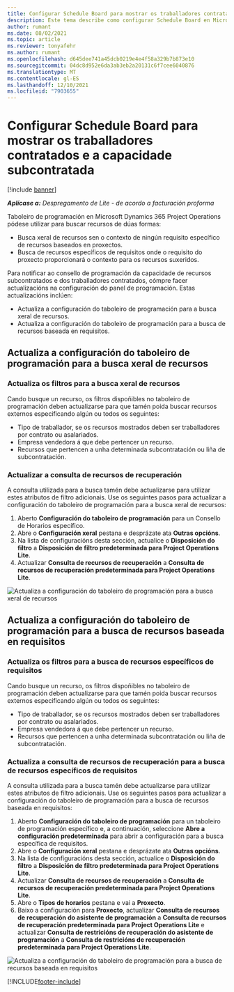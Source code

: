 ```yaml
---
title: Configurar Schedule Board para mostrar os traballadores contratados e a capacidade subcontratada
description: Este tema describe como configurar Schedule Board en Microsoft Dynamics 365 Project Operations para mostrar a capacidade de recursos subcontratados ao dotar de persoal as necesidades de recursos do proxecto.
author: rumant
ms.date: 08/02/2021
ms.topic: article
ms.reviewer: tonyafehr
ms.author: rumant
ms.openlocfilehash: d645dee741a45dcb0219e4e4f58a329b7b873e10
ms.sourcegitcommit: 04dc8d952e6da3ab3eb2a20131c6f7cee6040876
ms.translationtype: MT
ms.contentlocale: gl-ES
ms.lasthandoff: 12/10/2021
ms.locfileid: "7903655"
---
```

# <a name="configure-schedule-board-to-show-contract-workers-and-subcontracted-capacity"></a>Configurar Schedule Board para mostrar os traballadores contratados e a capacidade subcontratada 

[!include [banner](../../includes/dataverse-preview.md)]

_**Aplícase a:** Despregamento de Lite - de acordo a facturación proforma_

Taboleiro de programación en Microsoft Dynamics 365 Project Operations pódese utilizar para buscar recursos de dúas formas:

- Busca xeral de recursos sen o contexto de ningún requisito específico de recursos baseados en proxectos.
- Busca de recursos específicos de requisitos onde o requisito do proxecto proporcionará o contexto para os recursos suxeridos.

Para notificar ao consello de programación da capacidade de recursos subcontratados e dos traballadores contratados, cómpre facer actualizacións na configuración do panel de programación. Estas actualizacións inclúen: 
- Actualiza a configuración do taboleiro de programación para a busca xeral de recursos.
- Actualiza a configuración do taboleiro de programación para a busca de recursos baseada en requisitos.

## <a name="update-schedule-board-settings-for-general-resource-search"></a>Actualiza a configuración do taboleiro de programación para a busca xeral de recursos
### <a name="update-filters-for-general-resource-search"></a>Actualiza os filtros para a busca xeral de recursos
Cando busque un recurso, os filtros dispoñibles no taboleiro de programación deben actualizarse para que tamén poida buscar recursos externos especificando algún ou todos os seguintes:
  - Tipo de traballador, se os recursos mostrados deben ser traballadores por contrato ou asalariados.
  - Empresa vendedora á que debe pertencer un recurso.
  - Recursos que pertencen a unha determinada subcontratación ou liña de subcontratación.
    
### <a name="update-retrieve-resource-query"></a>Actualizar a consulta de recursos de recuperación
A consulta utilizada para a busca tamén debe actualizarse para utilizar estes atributos de filtro adicionais. Use os seguintes pasos para actualizar a configuración do taboleiro de programación para a busca xeral de recursos:  
1. Aberto **Configuración do taboleiro de programación** para un Consello de Horarios específico.
2. Abre o **Configuración xeral** pestana e desprázate ata **Outras opcións**.
3. Na lista de configuracións desta sección, actualice o **Disposición do filtro** a **Disposición de filtro predeterminada para Project Operations Lite**.
4. Actualizar **Consulta de recursos de recuperación** a **Consulta de recursos de recuperación predeterminada para Project Operations Lite**.

![Actualiza a configuración do taboleiro de programación para a busca xeral de recursos](../media/BoardSettings.png)  

## <a name="update-schedule-board-settings-for-requirementbased-resource-search"></a>Actualiza a configuración do taboleiro de programación para a busca de recursos baseada en requisitos
### <a name="update-filters-for-requirement-specific-resource-search"></a>Actualiza os filtros para a busca de recursos específicos de requisitos 
Cando busque un recurso, os filtros dispoñibles no taboleiro de programación deben actualizarse para que tamén poida buscar recursos externos especificando algún ou todos os seguintes:
 - Tipo de traballador, se os recursos mostrados deben ser traballadores por contrato ou asalariados.
 - Empresa vendedora á que debe pertencer un recurso.
 - Recursos que pertencen a unha determinada subcontratación ou liña de subcontratación.

### <a name="update-retrieve-resource-query-for-requirement-specific-resource-search"></a>Actualiza a consulta de recursos de recuperación para a busca de recursos específicos de requisitos 
A consulta utilizada para a busca tamén debe actualizarse para utilizar estes atributos de filtro adicionais. Use os seguintes pasos para actualizar a configuración do taboleiro de programación para a busca de recursos baseada en requisitos:

1. Aberto **Configuración do taboleiro de programación** para un taboleiro de programación específico e, a continuación, seleccione **Abre a configuración predeterminada** para abrir a configuración para a busca específica de requisitos.
2. Abre o **Configuración xeral** pestana e desprázate ata **Outras opcións**.
3. Na lista de configuracións desta sección, actualice o **Disposición do filtro** a **Disposición de filtro predeterminada para Project Operations Lite**.
4. Actualizar **Consulta de recursos de recuperación** a **Consulta de recursos de recuperación predeterminada para Project Operations Lite**.
5. Abre o **Tipos de horarios** pestana e vai a **Proxecto**.
6. Baixo a configuración para **Proxecto**, actualizar **Consulta de recursos de recuperación do asistente de programación** a **Consulta de recursos de recuperación predeterminada para Project Operations Lite** e actualizar **Consulta de restricións de recuperación do asistente de programación** a **Consulta de restricións de recuperación predeterminada para Project Operations Lite**.

![Actualiza a configuración do taboleiro de programación para a busca de recursos baseada en requisitos](../media/SASettings.png)  

[!INCLUDE[footer-include](../../includes/footer-banner.md)]

